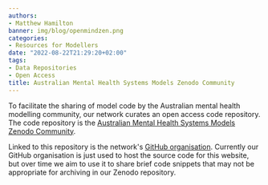 ```yaml
---
authors:
- Matthew Hamilton
banner: img/blog/openmindzen.png
categories:
- Resources for Modellers
date: "2022-08-22T21:29:20+02:00"
tags:
- Data Repositories
- Open Access
title: Australian Mental Health Systems Models Zenodo Community
---
```


To facilitate the sharing of model code by the Australian mental health modelling community, our network curates an open access code repository. The code repository is the [Australian Mental Health Systems Models Zenodo Community](https://zenodo.org/communities/openmind/).

Linked to this repository is the network's [GitHub organisation](https://github.com/mentalhealthmodels). Currently our GitHub organisation is just used to host the source code for this website, but over time we aim to use it to share brief code snippets that may not be appropriate for archiving in our Zenodo repository.
